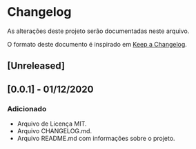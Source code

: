# Changelog

As alterações deste projeto serão documentadas neste arquivo.

O formato deste documento é inspirado em [Keep a Changelog](https://keepachangelog.com/en/1.0.0/).

## [Unreleased]

## [0.0.1] - 01/12/2020

### Adicionado
  - Arquivo de Licença MIT.
  - Arquivo CHANGELOG.md.
  - Arquivo README.md com informações sobre o projeto.
